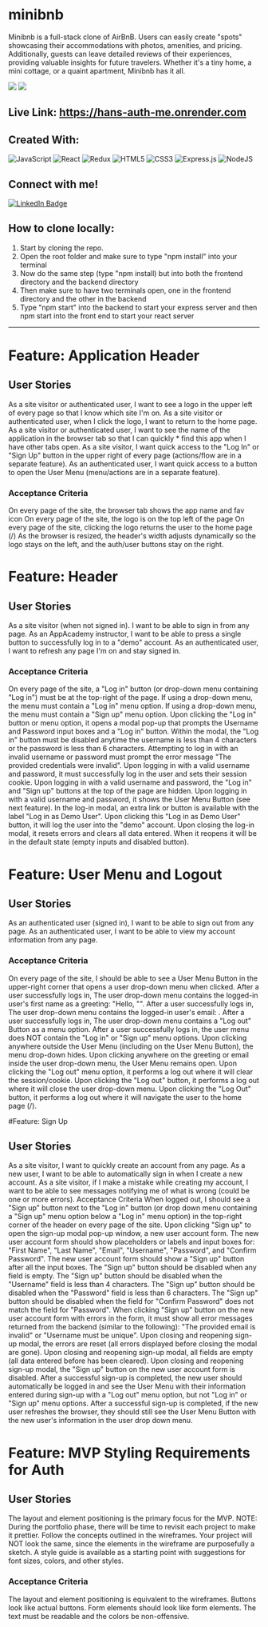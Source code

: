 # minibnb
Minibnb is a full-stack clone of AirBnB. Users can easily create "spots" showcasing their accommodations with photos, amenities, and pricing. Additionally, guests can leave detailed reviews of their experiences, providing valuable insights for future travelers.  Whether it's a tiny home, a mini cottage, or a quaint apartment, Minibnb has it all.

<img src="https://i.imgur.com/zpfiDry.png"></img>
<img src="https://i.imgur.com/Rm6wzRY.png"><img>
## Live Link: https://hans-auth-me.onrender.com

## Created With: 
![JavaScript](https://img.shields.io/badge/javascript-%23323330.svg?style=for-the-badge&logo=javascript&logoColor=%23F7DF1E)
![React](https://img.shields.io/badge/react-%2320232a.svg?style=for-the-badge&logo=react&logoColor=%2361DAFB)
![Redux](https://img.shields.io/badge/redux-%23593d88.svg?style=for-the-badge&logo=redux&logoColor=white)
![HTML5](https://img.shields.io/badge/html5-%23E34F26.svg?style=for-the-badge&logo=html5&logoColor=white)
![CSS3](https://img.shields.io/badge/css3-%231572B6.svg?style=for-the-badge&logo=css3&logoColor=white)
![Express.js](https://img.shields.io/badge/express.js-%23404d59.svg?style=for-the-badge&logo=express&logoColor=%2361DAFB)
![NodeJS](https://img.shields.io/badge/node.js-6DA55F?style=for-the-badge&logo=node.js&logoColor=white)

## Connect with me!
 <div id="">
    <a href="https://www.linkedin.com/in/han-nguyen-developer/">
      <img src="https://img.shields.io/badge/LinkedIn-blue?style=for-the-badge&logo=linkedin&logoColor=white" alt="LinkedIn Badge"/>
    </a> 
   </div>

## How to clone locally: 
1. Start by cloning the repo.
2. Open the root folder and make sure to type "npm install" into your terminal
3. Now do the same step (type "npm install) but into both the frontend directory and the backend directory
4. Then make sure to have two terminals open, one in the frontend directory and the other in the backend
5. Type "npm start" into the backend to start your express server and then npm start into the front end to start your react server

---

# Feature: Application Header
## User Stories
As a site visitor or authenticated user, I want to see a logo in the upper left of every page so that I know which site I'm on.
As a site visitor or authenticated user, when I click the logo, I want to return to the home page.
As a site visitor or authenticated user, I want to see the name of the application in the browser tab so that I can quickly * find this app when I have other tabs open.
As a site visitor, I want quick access to the "Log In" or "Sign Up" button in the upper right of every page (actions/flow are in a separate feature).
As an authenticated user, I want quick access to a button to open the User Menu (menu/actions are in a separate feature).

### Acceptance Criteria
On every page of the site, the browser tab shows the app name and fav icon
On every page of the site, the logo is on the top left of the page
On every page of the site, clicking the logo returns the user to the home page (/)
As the browser is resized, the header's width adjusts dynamically so the logo stays on the left, and the auth/user buttons stay on the right.

# Feature: Header
## User Stories
As a site visitor (when not signed in). I want to be able to sign in from any page.
As an AppAcademy instructor, I want to be able to press a single button to successfully log in to a "demo" account.
As an authenticated user, I want to refresh any page I'm on and stay signed in.

### Acceptance Criteria
On every page of the site, a "Log in" button (or drop-down menu containing "Log in") must be at the top-right of the page.
If using a drop-down menu, the menu must contain a "Log in" menu option.
If using a drop-down menu, the menu must contain a "Sign up" menu option.
Upon clicking the "Log in" button or menu option, it opens a modal pop-up that prompts the Username and Password input boxes and a "Log in" button.
Within the modal, the "Log in" button must be disabled anytime the username is less than 4 characters or the password is less than 6 characters.
Attempting to log in with an invalid username or password must prompt the error message "The provided credentials were invalid".
Upon logging in with a valid username and password, it must successfully log in the user and sets their session cookie.
Upon logging in with a valid username and password, the "Log in" and "Sign up" buttons at the top of the page are hidden.
Upon logging in with a valid username and password, it shows the User Menu Button (see next feature).
In the log-in modal, an extra link or button is available with the label "Log in as Demo User". Upon clicking this "Log in as Demo User" button, it will log the user into the "demo" account.
Upon closing the log-in modal, it resets errors and clears all data entered. When it reopens it will be in the default state (empty inputs and disabled button).

# Feature: User Menu and Logout
## User Stories
As an authenticated user (signed in), I want to be able to sign out from any page.
As an authenticated user, I want to be able to view my account information from any page.

### Acceptance Criteria
On every page of the site, I should be able to see a User Menu Button in the upper-right corner that opens a user drop-down menu when clicked.
After a user successfully logs in, The user drop-down menu contains the logged-in user's first name as a greeting: "Hello, "<first name>".
After a user successfully logs in, The user drop-down menu contains the logged-in user's email: <email>.
After a user successfully logs in, The user drop-down menu contains a "Log out" Button as a menu option.
After a user successfully logs in, the user menu does NOT contain the "Log in" or "Sign up" menu options.
Upon clicking anywhere outside the User Menu (including on the User Menu Button), the menu drop-down hides.
Upon clicking anywhere on the greeting or email inside the user drop-down menu, the User Menu remains open.
Upon clicking the "Log out" menu option, it performs a log out where it will clear the session/cookie.
Upon clicking the "Log out" button, it performs a log out where it will close the user drop-down menu.
Upon clicking the "Log Out" button, it performs a log out where it will navigate the user to the home page (/).

#Feature: Sign Up
## User Stories
As a site visitor, I want to quickly create an account from any page.
As a new user, I want to be able to automatically sign in when I create a new account.
As a site visitor, if I make a mistake while creating my account, I want to be able to see messages notifying me of what is wrong (could be one or more errors).
Acceptance Criteria
When logged out, I should see a "Sign up" button next to the "Log in" button (or drop down menu containing a "Sign up" menu option below a "Log in" menu option) in the top-right corner of the header on every page of the site.
Upon clicking "Sign up" to open the sign-up modal pop-up window, a new user account form.
The new user account form should show placeholders or labels and input boxes for: "First Name", "Last Name", "Email", "Username", "Password", and "Confirm Password".
The new user account form should show a "Sign up" button after all the input boxes.
The "Sign up" button should be disabled when any field is empty.
The "Sign up" button should be disabled when the "Username" field is less than 4 characters.
The "Sign up" button should be disabled when the "Password" field is less than 6 characters.
The "Sign up" button should be disabled when the field for "Confirm Password" does not match the field for "Password".
When clicking "Sign up" button on the new user account form with errors in the form, it must show all error messages returned from the backend (similar to the following): "The provided email is invalid" or "Username must be unique".
Upon closing and reopening sign-up modal, the errors are reset (all errors displayed before closing the modal are gone).
Upon closing and reopening sign-up modal, all fields are empty (all data entered before has been cleared).
Upon closing and reopening sign-up modal, the "Sign up" button on the new user account form is disabled.
After a successful sign-up is completed, the new user should automatically be logged in and see the User Menu with their information entered during sign-up with a "Log out" menu option, but not "Log in" or "Sign up" menu options.
After a successful sign-up is completed, if the new user refreshes the browser, they should still see the User Menu Button with the new user's information in the user drop down menu.

# Feature: MVP Styling Requirements for Auth
## User Stories
The layout and element positioning is the primary focus for the MVP. NOTE: During the portfolio phase, there will be time to revisit each project to make it prettier.
Follow the concepts outlined in the wireframes. Your project will NOT look the same, since the elements in the wireframe are purposefully a sketch.
A style guide is available as a starting point with suggestions for font sizes, colors, and other styles.

### Acceptance Criteria
The layout and element positioning is equivalent to the wireframes.
Buttons look like actual buttons. Form elements should look like form elements.
The text must be readable and the colors be non-offensive.


